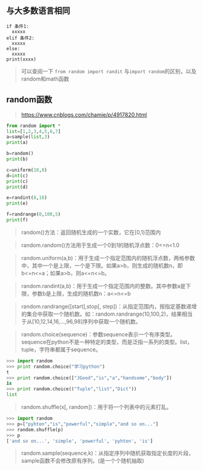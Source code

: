 ## 与大多数语言相同 
```
if 条件1:
  xxxxx
elif 条件2:
  xxxxx
else:
  xxxxx
print(xxxx)
```

> 可以查阅一下 ```from random import randit``` 与```import random```的区别，以及random和math函数

## random函数
> https://www.cnblogs.com/chamie/p/4917820.html
```python
from random import *
list=[1,2,3,4,5,6,7]
a=sample(list,3)
print(a)

b=random()
print(b)

c=uniform(18,8)
d=int(c)
print(c)
print(d)

e=randint(8,18)
print(e)

f=randrange(0,100,5)
print(f)
```
> random()方法：返回随机生成的一个实数，它在[0,1)范围内

> random.random()方法用于生成一个0到1的随机浮点数：0<=n<1.0

> random.uniform(a,b)：用于生成一个指定范围内的随机浮点数，两格参数中，其中一个是上限，一个是下限。如果a>b，则生成的随机数n，即b<=n<=a；如果a>b，则a<=n<=b。

> random.randint(a,b)：用于生成一个指定范围内的整数。其中参数a是下限，参数b是上限，生成的随机数n：a<=n<=b

> random.randrange([start],stop[, step])：从指定范围内，按指定基数递增的集合中获取一个随机数。如：random.randrange(10,100,2)，结果相当于从[10,12,14,16,...,96,98]序列中获取一个随机数。

> random.choice(sequence)：参数sequence表示一个有序类型。sequence在python不是一种特定的类型，而是泛指一系列的类型。list，tuple，字符串都属于sequence。
```python
>>> import random
>>> print random.choice("学习python")
t
>>> print random.choice(["JGood","is","a","handsome","body"])
is
>>> print random.choice(("Tuple","list","Dict"))
list
```

> random.shuffle(x[, random])：用于将一个列表中的元素打乱。
```python
>>> import random
>>> p=["pyhton","is","powerful","simple","and so on..."]
>>> random.shuffle(p)
>>> p
['and so on...', 'simple', 'powerful', 'pyhton', 'is']
```

> random.sample(sequence,k)：从指定序列中随机获取指定长度的片段，sample函数不会修改原有序列。(是一个个随机抽取)

